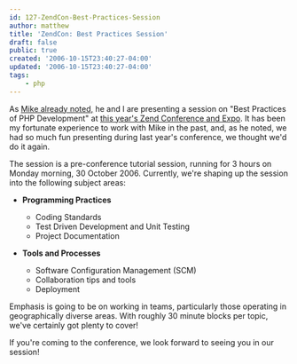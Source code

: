 ```yaml
---
id: 127-ZendCon-Best-Practices-Session
author: matthew
title: 'ZendCon: Best Practices Session'
draft: false
public: true
created: '2006-10-15T23:40:27-04:00'
updated: '2006-10-15T23:40:27-04:00'
tags:
    - php
---
```

As [Mike already noted,](http://mikenaberezny.com/archives/53) he and I are presenting a session on "Best Practices of PHP Development" at [this year's Zend Conference and Expo](http://www.zendcon.com/speakers_list.php#day1). It has been my fortunate experience to work with Mike in the past, and, as he noted, we had so much fun presenting during last year's conference, we thought we'd do it again.

The session is a pre-conference tutorial session, running for 3 hours on Monday morning, 30 October 2006. Currently, we're shaping up the session into the following subject areas:

- **Programming Practices**
  - Coding Standards
  - Test Driven Development and Unit Testing
  - Project Documentation

- **Tools and Processes**
  - Software Configuration Management (SCM)
  - Collaboration tips and tools
  - Deployment

Emphasis is going to be on working in teams, particularly those operating in geographically diverse areas. With roughly 30 minute blocks per topic, we've certainly got plenty to cover!

If you're coming to the conference, we look forward to seeing you in our session!
